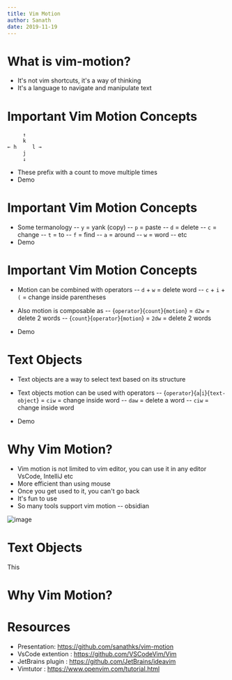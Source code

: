 ```yaml
---
title: Vim Motion
author: Sanath 
date: 2019-11-19
---
```


# What is vim-motion?

- It's not vim shortcuts, it's a way of thinking 
- It's a language to navigate and manipulate text

# Important Vim Motion Concepts
         ↑
         k         
    ← h     l →          
         j              
         ↓
- These prefix with a count to move multiple times
- Demo


# Important Vim Motion Concepts
- Some termanology
    -- `y` = yank (copy)
    -- `p` = paste
    -- `d` = delete
    -- `c` = change
    -- `t` = to
    -- `f` = find
    -- `a` = around
    -- `w` = word
    -- etc
- Demo



# Important Vim Motion Concepts
- Motion can be combined with operators
--  `d` + `w` = delete word
--  `c` + `i` + `(` = change inside parentheses

- Also motion is composable as 
-- {`operator`}{`count`}{`motion`} = `d2w` = delete 2 words
-- {`count`}{`operator`}{`motion`} = `2dw` = delete 2 words
- Demo

# Text Objects
- Text objects are a way to select text based on its structure
- Text objects motion can be used with operators 
-- {`operator`}{`a`|`i`}{`text-object`} = `ciw` = change inside word
-- `daw` = delete a word
-- `ciw` = change inside word

- Demo

# Why Vim Motion?

- Vim motion is not limited to vim editor, you can use it in any editor VsCode, IntelliJ etc
- More efficient than using mouse
- Once you get used to it, you can't go back
- It's fun to use
- So many tools support vim motion
-- obsidian

![image](https://github.com/sanathks/vim-motion/assets/4918600/f36351a6-069c-44a3-bcd7-3f36085f6c00)

# Text Objects
This


# Why Vim Motion?



# Resources

- Presentation: https://github.com/sanathks/vim-motion 
- VsCode extention : https://github.com/VSCodeVim/Vim
- JetBrains plugin : https://github.com/JetBrains/ideavim
- Vimtutor : https://www.openvim.com/tutorial.html
